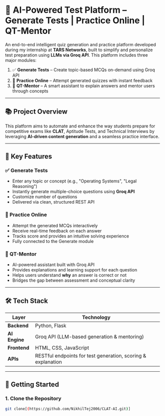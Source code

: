 # 🧠 AI-Powered Test Platform – Generate Tests | Practice Online | QT-Mentor

An end-to-end intelligent quiz generation and practice platform developed during my internship at **TARS Networks**, built to simplify and personalize test preparation using **LLMs via Groq API**. This platform includes three major modules:

1. ✅ **Generate Tests** – Create topic-based MCQs on-demand using Groq API  
2. 🧪 **Practice Online** – Attempt generated quizzes with instant feedback  
3. 🤖 **QT-Mentor** – A smart assistant to explain answers and mentor users through concepts

---

## 📚 Project Overview

This platform aims to automate and enhance the way students prepare for competitive exams like **CLAT**, Aptitude Tests, and Technical Interviews by leveraging **AI-driven content generation** and a seamless practice interface.

---

## 🎯 Key Features

### ✅ Generate Tests
- Enter any topic or concept (e.g., "Operating Systems", "Legal Reasoning")
- Instantly generate multiple-choice questions using **Groq API**
- Customize number of questions
- Delivered via clean, structured REST API

### 🧪 Practice Online
- Attempt the generated MCQs interactively
- Receive real-time feedback on each answer
- Tracks score and provides an intuitive solving experience
- Fully connected to the Generate module

### 🤖 QT-Mentor
- AI-powered assistant built with Groq API
- Provides explanations and learning support for each question
- Helps users understand **why** an answer is correct or not
- Bridges the gap between assessment and conceptual clarity

---

## 🛠️ Tech Stack

| Layer        | Technology                     |
|--------------|-------------------------------|
| **Backend**  | Python, Flask                  |
| **AI Engine**| Groq API (LLM-based generation & mentoring) |
| **Frontend** | HTML, CSS, JavaScript          |
| **APIs**     | RESTful endpoints for test generation, scoring & explanation

---

## 🚀 Getting Started

### 1. Clone the Repository

```bash
git clone[(https://github.com/NikhilTej2006/CLAT-AI.git)]
